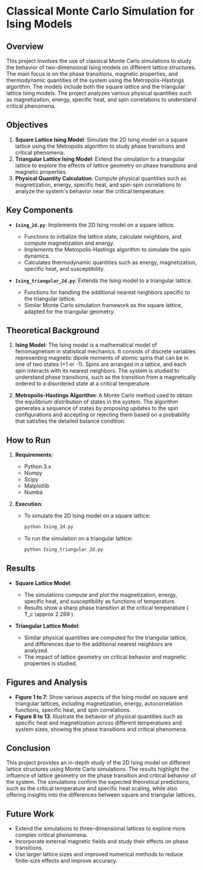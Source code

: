 # Classical Monte Carlo Simulation for Ising Models

## Overview

This project involves the use of classical Monte Carlo simulations to study the behavior of two-dimensional Ising models on different lattice structures. The main focus is on the phase transitions, magnetic properties, and thermodynamic quantities of the system using the Metropolis-Hastings algorithm. The models include both the square lattice and the triangular lattice Ising models. The project analyzes various physical quantities such as magnetization, energy, specific heat, and spin correlations to understand critical phenomena.

## Objectives

1. **Square Lattice Ising Model**: Simulate the 2D Ising model on a square lattice using the Metropolis algorithm to study phase transitions and critical phenomena.
2. **Triangular Lattice Ising Model**: Extend the simulation to a triangular lattice to explore the effects of lattice geometry on phase transitions and magnetic properties.
3. **Physical Quantity Calculation**: Compute physical quantities such as magnetization, energy, specific heat, and spin-spin correlations to analyze the system's behavior near the critical temperature.

## Key Components

- **`Ising_2d.py`**: Implements the 2D Ising model on a square lattice.
  - Functions to initialize the lattice state, calculate neighbors, and compute magnetization and energy.
  - Implements the Metropolis-Hastings algorithm to simulate the spin dynamics.
  - Calculates thermodynamic quantities such as energy, magnetization, specific heat, and susceptibility.

- **`Ising_triangular_2d.py`**: Extends the Ising model to a triangular lattice.
  - Functions for handling the additional nearest neighbors specific to the triangular lattice.
  - Similar Monte Carlo simulation framework as the square lattice, adapted for the triangular geometry.

## Theoretical Background

1. **Ising Model**: The Ising model is a mathematical model of ferromagnetism in statistical mechanics. It consists of discrete variables representing magnetic dipole moments of atomic spins that can be in one of two states (+1 or -1). Spins are arranged in a lattice, and each spin interacts with its nearest neighbors. The system is studied to understand phase transitions, such as the transition from a magnetically ordered to a disordered state at a critical temperature.

2. **Metropolis-Hastings Algorithm**: A Monte Carlo method used to obtain the equilibrium distribution of states in the system. The algorithm generates a sequence of states by proposing updates to the spin configurations and accepting or rejecting them based on a probability that satisfies the detailed balance condition.

## How to Run

1. **Requirements**:
   - Python 3.x
   - Numpy
   - Scipy
   - Matplotlib
   - Numba

2. **Execution**:
   - To simulate the 2D Ising model on a square lattice:
     ```bash
     python Ising_2d.py
     ```
   - To run the simulation on a triangular lattice:
     ```bash
     python Ising_triangular_2d.py
     ```

## Results

- **Square Lattice Model**:
  - The simulations compute and plot the magnetization, energy, specific heat, and susceptibility as functions of temperature.
  - Results show a sharp phase transition at the critical temperature \( T_c \approx 2.269 \).

- **Triangular Lattice Model**:
  - Similar physical quantities are computed for the triangular lattice, and differences due to the additional nearest neighbors are analyzed.
  - The impact of lattice geometry on critical behavior and magnetic properties is studied.

## Figures and Analysis

- **Figure 1 to 7**: Show various aspects of the Ising model on square and triangular lattices, including magnetization, energy, autocorrelation functions, specific heat, and spin correlations.
- **Figure 8 to 13**: Illustrate the behavior of physical quantities such as specific heat and magnetization across different temperatures and system sizes, showing the phase transitions and critical phenomena.

## Conclusion

This project provides an in-depth study of the 2D Ising model on different lattice structures using Monte Carlo simulations. The results highlight the influence of lattice geometry on the phase transition and critical behavior of the system. The simulations confirm the expected theoretical predictions, such as the critical temperature and specific heat scaling, while also offering insights into the differences between square and triangular lattices.

## Future Work

- Extend the simulations to three-dimensional lattices to explore more complex critical phenomena.
- Incorporate external magnetic fields and study their effects on phase transitions.
- Use larger lattice sizes and improved numerical methods to reduce finite-size effects and improve accuracy.
